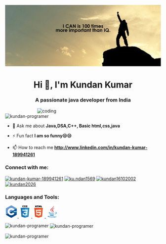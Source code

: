 ![logo](https://github.com/kundan-programer/kundan-programer/blob/main/WhatsApp%20Image%202024-01-06%20at%2015.56.18_6e787b39.jpg)
<h1 align="center">Hi 👋, I'm Kundan Kumar</h1>
<h3 align="center">A passionate java developer from India</h3>

<img align="right" alt="coding" width="400" src="https://camo.githubusercontent.com/8a9c7f854df987a0b488caf7b4ca6fb56e368e1a0b85602574da94c19d1c2d2e/68747470733a2f2f70687973696373677572756b756c2e66696c65732e776f726470726573732e636f6d2f323031392f30322f6368617261637465722d312e676966">

<p align="left"> <img src="https://komarev.com/ghpvc/?username=kundan-programer&label=Profile%20views&color=0e75b6&style=flat" alt="kundan-programer" /> </p>

- 💬 Ask me about **Java,DSA,C++, Basic html,css,java**
  
- ⚡ Fun fact **I am so funny😒😒**

- 📫 How to reach me **http://www.linkedin.com/in/kundan-kumar-189941261**


<h3 align="left">Connect with me:</h3>
<p align="left">
<a href="https://linkedin.com/in/kundan-kumar-189941261" target="blank"><img align="center" src="https://raw.githubusercontent.com/rahuldkjain/github-profile-readme-generator/master/src/images/icons/Social/linked-in-alt.svg" alt="kundan-kumar-189941261" height="30" width="40" /></a>
<a href="https://instagram.com/ku.ndan1569" target="blank"><img align="center" src="https://raw.githubusercontent.com/rahuldkjain/github-profile-readme-generator/master/src/images/icons/Social/instagram.svg" alt="ku.ndan1569" height="30" width="40" /></a>
<a href="https://www.hackerrank.com/kundan16102002" target="blank"><img align="center" src="https://raw.githubusercontent.com/rahuldkjain/github-profile-readme-generator/master/src/images/icons/Social/hackerrank.svg" alt="kundan16102002" height="30" width="40" /></a>
<a href="https://www.leetcode.com/kundan2026" target="blank"><img align="center" src="https://raw.githubusercontent.com/rahuldkjain/github-profile-readme-generator/master/src/images/icons/Social/leet-code.svg" alt="kundan2026" height="30" width="40" /></a>
</p>

<h3 align="left">Languages and Tools:</h3>
<p align="left"> <a href="https://www.w3schools.com/cpp/" target="_blank" rel="noreferrer"> <img src="https://raw.githubusercontent.com/devicons/devicon/master/icons/cplusplus/cplusplus-original.svg" alt="cplusplus" width="40" height="40"/> </a> <a href="https://www.w3schools.com/css/" target="_blank" rel="noreferrer"> <img src="https://raw.githubusercontent.com/devicons/devicon/master/icons/css3/css3-original-wordmark.svg" alt="css3" width="40" height="40"/> </a> <a href="https://www.w3.org/html/" target="_blank" rel="noreferrer"> <img src="https://raw.githubusercontent.com/devicons/devicon/master/icons/html5/html5-original-wordmark.svg" alt="html5" width="40" height="40"/> </a> <a href="https://www.java.com" target="_blank" rel="noreferrer"> <img src="https://raw.githubusercontent.com/devicons/devicon/master/icons/java/java-original.svg" alt="java" width="40" height="40"/> </a> </p>

<p><img align="left" src="https://github-readme-stats.vercel.app/api/top-langs?username=kundan-programer&show_icons=true&locale=en&layout=compact" alt="kundan-programer" /></p>

<p>&nbsp;<img align="center" src="https://github-readme-stats.vercel.app/api?username=kundan-programer&show_icons=true&locale=en" alt="kundan-programer" /></p>

<p><img align="center" src="https://github-readme-streak-stats.herokuapp.com/?user=kundan-programer&" alt="kundan-programer" /></p>
